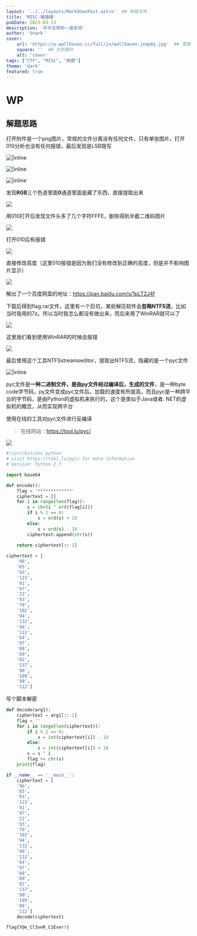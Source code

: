 ```yaml
---
layout: '../../layouts/MarkdownPost.astro'  ## 布局文件
title: 'MISC-喵喵喵'
pubDate: 2023-03-13
description: '平平无奇的一道杂项'
author: 'Snark'
cover:
    url: 'https://w.wallhaven.cc/full/jx/wallhaven-jxep8y.jpg'  ## 宽屏图片
    square: ''  ## 方形图片
    alt: 'cover'
tags: ["CTF", "MISC", "刷题"]
theme: 'dark'
featured: true
---
```


# WP

## 解题思路

打开附件是一个png图片，常规的文件分离没有任何文件，只有单张图片，打开010分析也没有任何报错，最后发现是LSB隐写

![|inline](https://s2.xptou.com/2023/03/17/641423fb48478.png)

![|inline](https://s2.xptou.com/2023/03/17/641423fba99b1.png)

![|inline](https://s2.xptou.com/2023/03/17/641423fbef44b.png)

发现**RGB**三个色道里面**0**通道里面是藏了东西，直接提取出来

![](https://s2.xptou.com/2023/03/17/641423fcb50df.png)

用010打开后发现文件头多了几个字符FFFE，删除得到半截二维码图片

![](https://s2.xptou.com/2023/03/17/641423fdba3d4.png)

打开010后有报错

![](https://s2.xptou.com/2023/03/17/641424004fcae.png)

直接修改高度（这里010报错是因为我们没有修改到正确的高度，但是并不影响图片显示）

![](https://s2.xptou.com/2023/03/17/641424dcc194c.png)

解出了一个百度网盘的地址：https://pan.baidu.com/s/1pLT2J4f

下载后得到flag.rar文件，这里有一个巨坑，某些解压软件会**忽略NTFS流**，比如当时我用的7z。所以当时我怎么都没有做出来，而后来用了WinRAR就可以了

![](https://s2.xptou.com/2023/03/17/641424e97f9dc.png)

这里我们看到使用WinRAR的时候会报错

![](https://s2.xptou.com/2023/03/17/641423ffad193.png)

最后使用这个工具NTFSstreamseditor，提取出NTFS流，隐藏的是一个pyc文件

![|inline](https://s2.xptou.com/2023/03/17/6414243413ad6.png)

   pyc文件是**一种二进制文件，是由py文件经过编译后，生成的文件**，是一种byte code字节码，py文件变成pyc文件后，加载的速度有所提高，而且pyc是一种跨平台的字节码，是由Python的虚拟机来执行的，这个是类似于Java或者. NET的虚拟机的概念，从而实现跨平台

使用在线的工具对pyc文件进行反编译

> 在线网站：https://tool.lu/pyc/

![](https://s2.xptou.com/2023/03/17/64142434e2258.png)

```python
#!/usr/bin/env python
# visit https://tool.lu/pyc/ for more information
# Version: Python 2.7

import base64

def encode():
    flag = '*************'
    ciphertext = []
    for i in range(len(flag)):
        s = chr(i ^ ord(flag[i]))
        if i % 2 == 0:
            s = ord(s) + 10
        else:
            s = ord(s) - 10
        ciphertext.append(str(s))
    
    return ciphertext[::-1]

ciphertext = [
    '96',
    '65',
    '93',
    '123',
    '91',
    '97',
    '22',
    '93',
    '70',
    '102',
    '94',
    '132',
    '46',
    '112',
    '64',
    '97',
    '88',
    '80',
    '82',
    '137',
    '90',
    '109',
    '99',
    '112']
```

写个脚本解密

```python
def decode(arg1):
	ciphertext = arg1[::-1]
	flag = ''
	for i in range(len(ciphertext)):
		if i % 2 == 0:
			s = int(ciphertext[i]) - 10
		else:
			s = int(ciphertext[i]) + 10 
		s = s ^ i
		flag += chr(s)
	print(flag)

if __name__ == '__main__':
	ciphertext = [
    '96',
    '65',
    '93',
    '123',
    '91',
    '97',
    '22',
    '93',
    '70',
    '102',
    '94',
    '132',
    '46',
    '112',
    '64',
    '97',
    '88',
    '80',
    '82',
    '137',
    '90',
    '109',
    '99',
    '112']
	decode(ciphertext)

```

    flag{Y@e_Cl3veR_C1Ever!} 